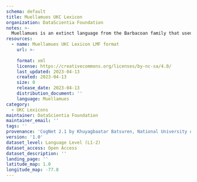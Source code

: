 ```yaml
---
schema: default
title: Muellamues UKC Lexicon
organization: DataScientia Foundation
notes: >-
  Muellamues is an extinct language from the Barbacoan family that used to be spoken in South America. The UKC Lexicon of Muellamues is represented as a lexico-semantic network. It consists of words, word senses, synsets, as well as sense-level and synset-level relationships
resources:
  - name: Muellamues UKC Lexicon LMF format
    url: >-
      
    format: xml
    license: https://creativecommons.org/licenses/by-nc-sa/4.0/
    last_updated: 2023-04-13
    created: 2023-04-13
    size: 0
    release_date: 2023-04-13
    distribution_document: ''
    language: Muellamues
category:
  - UKC Lexicons
maintainer: DataScientia Foundation
maintainer_email: ''
tags: ''
provenance: 'CogNet 2.1 by Khuyagbaatar Batsuren, National University of Mongolia (http://cognet.ukc.disi.unitn.it); Native Languages of the Americas 2021.11. by Laura Redish and Orrin Lewis (http://www.native-languages.org); Princeton WordNet 2.1 by Princeton University (https://wordnet.princeton.edu)'
version: '1.0'
dataset_level: Language Level (L1-2)
dataset_access: Open Access
dataset_description: ''
landing_page: ''
latitude_map: 1.0
longitude_map: -77.8
---
```

